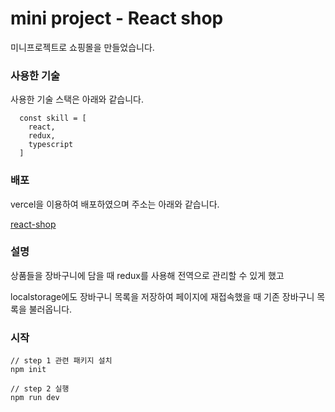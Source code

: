# mini project - React shop

미니프로젝트로 쇼핑몰을 만들었습니다.

### 사용한 기술
사용한 기술 스택은 아래와 같습니다.
```
  const skill = [
    react, 
    redux, 
    typescript
  ]
```

### 배포
vercel을 이용하여 배포하였으며 주소는 아래와 같습니다.

[react-shop](https://project-shopping-mall.vercel.app/)


### 설명
상품들을 장바구니에 담을 때 redux를 사용해 전역으로 관리할 수 있게 했고

localstorage에도 장바구니 목록을 저장하여 페이지에 재접속했을 때 기존 장바구니 목록을 불러옵니다.


### 시작
```
// step 1 관련 패키지 설치
npm init

// step 2 실행
npm run dev

```
